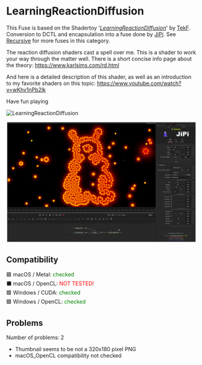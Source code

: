 # LearningReactionDiffusion

This Fuse is based on the Shadertoy '_[LearningReactionDiffusion](https://www.shadertoy.com/view/WlSGzy)_' by [TekF](https://www.shadertoy.com/user/TekF). Conversion to DCTL and encapsulation into a fuse done by [JiPi](../../Site/Profiles/JiPi.md). See [Recursive](README.md) for more fuses in this category.

<!-- +++ DO NOT REMOVE THIS COMMENT +++ DO NOT ADD OR EDIT ANY TEXT BEFORE THIS LINE +++ IT WOULD BE A REALLY BAD IDEA +++ -->

The reaction diffusion shaders cast a spell over me. This is a shader to work your way through the matter well. There is a short concise info page about the theory:
https://www.karlsims.com/rd.html

And here is a detailed description of this shader, as well as an introduction to my favorite shaders on this topic:
https://www.youtube.com/watch?v=wKhv1nPb2lk


Have fun playing

![LearningReactionDiffusion](https://user-images.githubusercontent.com/78935215/126063449-f4ef9253-d228-4448-99cf-2c89cc3d6c87.gif)




[![LearningReactionDiffusion](LearningReactionDiffusion.png)](LearningReactionDiffusion.fuse)

<!-- +++ DO NOT REMOVE THIS COMMENT +++ DO NOT EDIT ANY TEXT THAT COMES AFTER THIS LINE +++ TRUST ME: JUST DON'T DO IT +++ -->

## Compatibility

🟩 macOS / Metal: <span style="color:green; ">checked</span><br />
⬛ macOS / OpenCL: <span style="color:red; ">NOT TESTED!</span><br />
🟩 Windows / CUDA: <span style="color:green; ">checked</span><br />
🟩 Windows / OpenCL: <span style="color:green; ">checked</span><br />


## Problems

Number of problems: 2

- Thumbnail seems to be not a 320x180 pixel PNG
- macOS_OpenCL compatibility not checked



